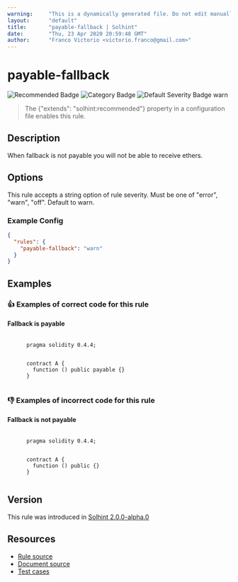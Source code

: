 ```yaml
---
warning:     "This is a dynamically generated file. Do not edit manually."
layout:      "default"
title:       "payable-fallback | Solhint"
date:        "Thu, 23 Apr 2020 20:59:48 GMT"
author:      "Franco Victorio <victorio.franco@gmail.com>"
---
```


# payable-fallback
![Recommended Badge](https://img.shields.io/badge/-Recommended-brightgreen)
![Category Badge](https://img.shields.io/badge/-Best%20Practise%20Rules-informational)
![Default Severity Badge warn](https://img.shields.io/badge/Default%20Severity-warn-yellow)
> The {"extends": "solhint:recommended"} property in a configuration file enables this rule.


## Description
When fallback is not payable you will not be able to receive ethers.

## Options
This rule accepts a string option of rule severity. Must be one of "error", "warn", "off". Default to warn.

### Example Config
```json
{
  "rules": {
    "payable-fallback": "warn"
  }
}
```


## Examples
### 👍 Examples of **correct** code for this rule

#### Fallback is payable

```solidity

      pragma solidity 0.4.4;
        
        
      contract A {
        function () public payable {}
      }
    
```

### 👎 Examples of **incorrect** code for this rule

#### Fallback is not payable

```solidity

      pragma solidity 0.4.4;
        
        
      contract A {
        function () public {}
      }
    
```

## Version
This rule was introduced in [Solhint 2.0.0-alpha.0](https://github.com/protofire/solhint/tree/v2.0.0-alpha.0)

## Resources
- [Rule source](https://github.com/protofire/solhint/tree/master/lib/rules/best-practises/payable-fallback.js)
- [Document source](https://github.com/protofire/solhint/tree/master/docs/rules/best-practises/payable-fallback.md)
- [Test cases](https://github.com/protofire/solhint/tree/master/test/rules/best-practises/payable-fallback.js)

